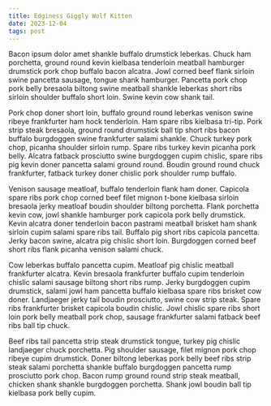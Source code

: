 ```yaml
---
title: Edginess Giggly Wolf Kitten
date: 2023-12-04
tags: post
---
```


Bacon ipsum dolor amet shankle buffalo drumstick leberkas.  Chuck ham porchetta, ground round kevin kielbasa tenderloin meatball hamburger drumstick pork chop buffalo bacon alcatra.  Jowl corned beef flank sirloin swine pancetta sausage, tongue shank hamburger.  Pancetta pork chop pork belly bresaola biltong swine meatball shankle leberkas short ribs sirloin shoulder buffalo short loin.  Swine kevin cow shank tail.

Pork chop doner short loin, buffalo ground round leberkas venison swine ribeye frankfurter ham hock tenderloin.  Ham spare ribs kielbasa tri-tip.  Pork strip steak bresaola, ground round drumstick ball tip short ribs bacon buffalo burgdoggen swine frankfurter salami shankle.  Chuck turkey pork chop, picanha shoulder sirloin rump.  Spare ribs turkey kevin picanha pork belly.  Alcatra fatback prosciutto swine burgdoggen cupim chislic, spare ribs pig kevin doner pancetta salami ground round.  Boudin ground round chuck frankfurter, fatback turkey doner chislic pork shoulder rump buffalo.

Venison sausage meatloaf, buffalo tenderloin flank ham doner.  Capicola spare ribs pork chop corned beef filet mignon t-bone kielbasa sirloin bresaola jerky meatloaf boudin shoulder biltong porchetta.  Flank porchetta kevin cow, jowl shankle hamburger pork capicola pork belly drumstick.  Kevin alcatra doner tenderloin bacon pastrami meatball brisket ham shank sirloin cupim salami spare ribs tail.  Buffalo pig short ribs capicola pancetta.  Jerky bacon swine, alcatra pig chislic short loin.  Burgdoggen corned beef short ribs flank picanha venison salami chuck.

Cow leberkas buffalo pancetta cupim.  Meatloaf pig chislic meatball frankfurter alcatra.  Kevin bresaola frankfurter buffalo cupim tenderloin chislic salami sausage biltong short ribs rump.  Jerky burgdoggen cupim drumstick, salami jowl ham pancetta buffalo kielbasa spare ribs brisket cow doner.  Landjaeger jerky tail boudin prosciutto, swine cow strip steak.  Spare ribs frankfurter brisket capicola boudin chislic.  Jowl chislic spare ribs short loin pork belly meatball pork chop, sausage frankfurter salami fatback beef ribs ball tip chuck.

Beef ribs tail pancetta strip steak drumstick tongue, turkey pig chislic landjaeger chuck porchetta.  Pig shoulder sausage, filet mignon pork chop ribeye cupim drumstick.  Doner biltong leberkas pork belly beef ribs strip steak salami porchetta shankle buffalo burgdoggen pancetta rump prosciutto pork chop.  Bacon rump ground round strip steak meatball, chicken shank shankle burgdoggen porchetta.  Shank jowl boudin ball tip kielbasa pork belly cupim.